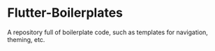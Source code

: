 # Flutter-Boilerplates
A repository full of boilerplate code, such as templates for navigation, theming, etc.
